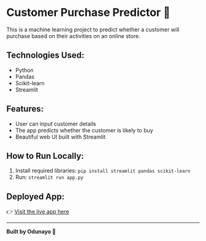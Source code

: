 # Customer Purchase Predictor 🛒

This is a machine learning project to predict whether a customer will purchase based on their activities on an online store.

## Technologies Used:
- Python
- Pandas
- Scikit-learn
- Streamlit

## Features:
- User can input customer details
- The app predicts whether the customer is likely to buy
- Beautiful web UI built with Streamlit

## How to Run Locally:
1. Install required libraries: `pip install streamlit pandas scikit-learn`
2. Run: `streamlit run app.py`

## Deployed App:
👉 [Visit the live app here](YOUR_DEPLOYED_LINK)

---

**Built by Odunayo 🚀**
